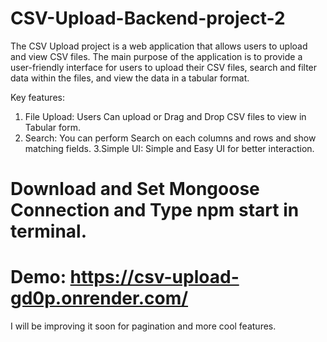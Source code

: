 # CSV-Upload-Backend-project-2
The CSV Upload project is a web application that allows users to upload and view CSV files. The main purpose of the application is to provide a user-friendly interface for users to upload their CSV files, search and filter data within the files, and view the data in a tabular format.

Key features:
1.  File Upload:  Users Can upload or Drag and Drop CSV files to view in Tabular form.
2. Search:  You can perform Search on each columns and rows and show matching fields.
3.Simple UI:  Simple and Easy UI for better interaction.

# Download and Set Mongoose Connection and Type npm start in terminal.
# Demo: https://csv-upload-gd0p.onrender.com/

I will be improving it soon for pagination and more cool features.
 
